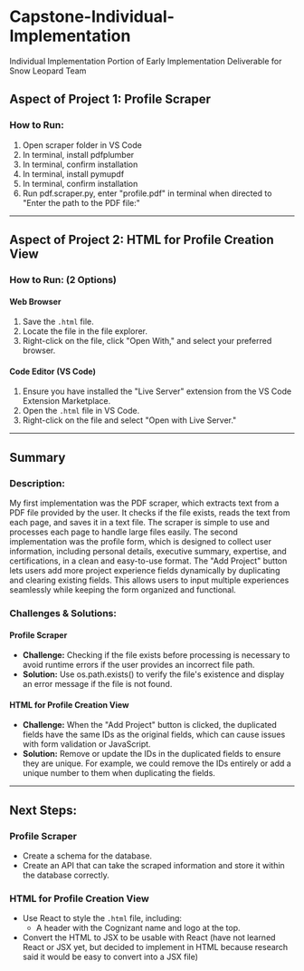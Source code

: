 # Capstone-Individual-Implementation
Individual Implementation Portion of Early Implementation Deliverable for Snow Leopard Team

## Aspect of Project 1: Profile Scraper
### How to Run:
1. Open scraper folder in VS Code
2. In terminal, install pdfplumber <pip install pdfplumber>
3. In terminal, confirm installation <pip show pdfplumber>
4. In terminal, install pymupdf <pip install pymupdf>
5. In terminal, confirm installation <pip show pymupdf>
6. Run pdf.scraper.py, enter "profile.pdf" in terminal when directed to "Enter the path to the PDF file:"

---

## Aspect of Project 2: HTML for Profile Creation View
### How to Run: (2 Options)

#### Web Browser
1. Save the `.html` file.
2. Locate the file in the file explorer.
3. Right-click on the file, click "Open With," and select your preferred browser.

#### Code Editor (VS Code)
1. Ensure you have installed the "Live Server" extension from the VS Code Extension Marketplace.
2. Open the `.html` file in VS Code.
3. Right-click on the file and select "Open with Live Server."

---

## Summary

### Description:
My first implementation was the PDF scraper, which extracts text from a PDF file provided by the user. It checks if the file exists, reads the text from each page, and saves it in a text file. The scraper is simple to use and processes each page to handle large files easily. The second implementation was the profile form, which is designed to collect user information, including personal details, executive summary, expertise, and certifications, in a clean and easy-to-use format. The "Add Project" button lets users add more project experience fields dynamically by duplicating and clearing existing fields. This allows users to input multiple experiences seamlessly while keeping the form organized and functional. 

### Challenges & Solutions:
#### Profile Scraper
- **Challenge:** Checking if the file exists before processing is necessary to avoid runtime errors if the user provides an incorrect file path.
- **Solution:** Use os.path.exists() to verify the file's existence and display an error message if the file is not found.

#### HTML for Profile Creation View
- **Challenge:** When the "Add Project" button is clicked, the duplicated fields have the same IDs as the original fields, which can cause issues with form validation or JavaScript.
- **Solution:** Remove or update the IDs in the duplicated fields to ensure they are unique. For example, we could remove the IDs entirely or add a unique number to them when duplicating the fields.

---

## Next Steps:
### Profile Scraper
- Create a schema for the database.
- Create an API that can take the scraped information and store it within the database correctly.

### HTML for Profile Creation View
- Use React to style the `.html` file, including:
  - A header with the Cognizant name and logo at the top.
- Convert the HTML to JSX to be usable with React (have not learned React or JSX yet, but decided to implement in HTML because research said it would be easy to convert into a JSX file)
